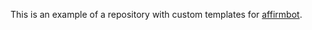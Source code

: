 This is an example of a repository with custom templates for [affirmbot](https://github.com/iwatkot/affirmbot).
